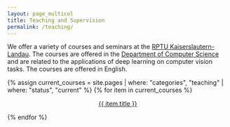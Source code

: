 ```yaml
---
layout: page_multicol
title: Teaching and Supervision
permalink: /teaching/
---
```


We offer a variety of courses and seminars at the [RPTU Kaiserslautern-Landau](https://rptu.de/). The courses are offered in the [Department of Computer Science](https://cs.rptu.de/) and are related to the applications of deep learning on computer vision tasks. The courses are offered in English.

<div class="mdc-layout-grid">
    <div class="mdc-layout-grid__inner">
    {% assign current_courses = site.pages | where: "categories", "teaching" | where: "status", "current" %}
    {% for item in current_courses %}
    <div class="mdc-card mdc-card--outlined mdc-layout-grid__cell mdc-layout-grid__cell--span-3-desktop mdc-layout-grid__cell--span-4-tablet mdc-layout-grid__cell--span-6-phone">
        <a href="{{ item.url }}" class="mdc-card__content" style="background-color: var(--mdc-theme-surface)">
        <p style="color: var(--mdc-theme-on-surface); text-align: center;">{{ item.title }}</p>
        </a>
    </div>
    {% endfor %}
    </div>
</div>